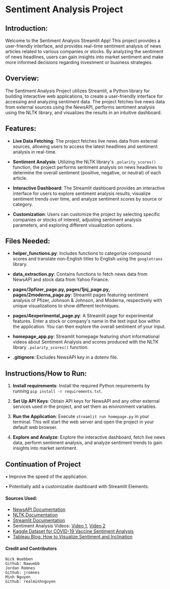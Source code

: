 # Sentiment Analysis Project


## Introduction:


Welcome to the Sentiment Analysis Streamlit App! This project provides a user-friendly interface, and provides real-time sentiment analysis of news articles related to various companies or stocks. By analyzing the sentiment of news headlines, users can gain insights into market sentiment and make more informed decisions regarding investment or business strategies.


## Overview:


The Sentiment Analysis Project utilizes Streamlit, a Python library for building interactive web applications, to create a user-friendly interface for accessing and analyzing sentiment data. The project fetches live news data from external sources using the NewsAPI, performs sentiment analysis using the NLTK library, and visualizes the results in an intuitive dashboard.


## Features:


- **Live Data Fetching**: The project fetches live news data from external sources, allowing users to access the latest headlines and sentiment analysis in real-time.


- **Sentiment Analysis**: Utilizing the NLTK library's `.polarity_scores()` function, the project performs sentiment analysis on news headlines to determine the overall sentiment (positive, negative, or neutral) of each article.


- **Interactive Dashboard**: The Streamlit dashboard provides an interactive interface for users to explore sentiment analysis results, visualize sentiment trends over time, and analyze sentiment scores by source or category.


- **Customization**: Users can customize the project by selecting specific companies or stocks of interest, adjusting sentiment analysis parameters, and exploring different visualization options.


## Files Needed:


- **helper_functions.py**: Includes functions to categorize compound scores and translate non-English titles to English using the `googletrans` library.


- **data_extraction.py**: Contains functions to fetch news data from NewsAPI and stock data from Yahoo Finance.


- **pages/3pfizer_page.py, pages/1jnj_page.py, pages/2moderna_page.py**: Streamlit pages featuring sentiment analysis of Pfizer, Johnson & Johnson, and Moderna, respectively with unique visualizations to show different techniques.


- **pages/4experimental_page.py**: A Streamlit page for experimental features. Enter a stock or company's name in the text input box within the application. You can then explore the overall sentiment of your input. 


- **homepage_app.py**: Streamlit homepage featuring short informational videos about Sentiment Analysis and scores produced with the NLTK library `.polarity_scores()` function.


- **.gitignore**: Excludes NewsAPI key in a dotenv file.


## Instructions/How to Run:


1. **Install requirements**: Install the required Python requirements by running `pip install -r requirements.txt`.


2. **Set Up API Keys**: Obtain API keys for NewsAPI and any other external services used in the project, and set them as environment variables.


3. **Run the Application**: Execute `streamlit run homepage.py` in your terminal. This will start the web server and open the project in your default web browser.


4. **Explore and Analyze**: Explore the interactive dashboard, fetch live news data, perform sentiment analysis, and analyze sentiment trends to gain insights into market sentiment.

## Continuation of Project

• Improve the speed of the application.

• Potentially add a customizable dashboard with Streamlit Elements. 

#### Sources Used:


- [NewsAPI Documentation](https://newsapi.org/)
- [NLTK Documentation](https://www.nltk.org/data.html)
- [Streamlit Documentation](https://docs.streamlit.io/get-started/tutorials/create-a-multipage-app)
- Sentiment Analysis Videos: [Video 1](https://youtu.be/o-zM8onpQZY?si=601jQUbMJHLpW4HS), [Video 2](https://youtu.be/QpzMWQvxXWk?si=gn7VQeeZmFoF5Bpp)
- [Kaggle Dataset for COVID-19 Vaccine Sentiment Analysis](https://www.kaggle.com/code/twhelan/covid-19-vaccine-sentiment-analysis-with-fastai)
- [Tableau Blog: How to Visualize Sentiment and Inclination](https://www.tableau.com/blog/how-visualize-sentiment-and-inclination-48534)

#### Credit and Contributors
    Nick Wuebben
    Github: Nawuebb
    Jordan Romnes
    Github: jromnes
    Minh Nguyen
    Github: realminhnguyen